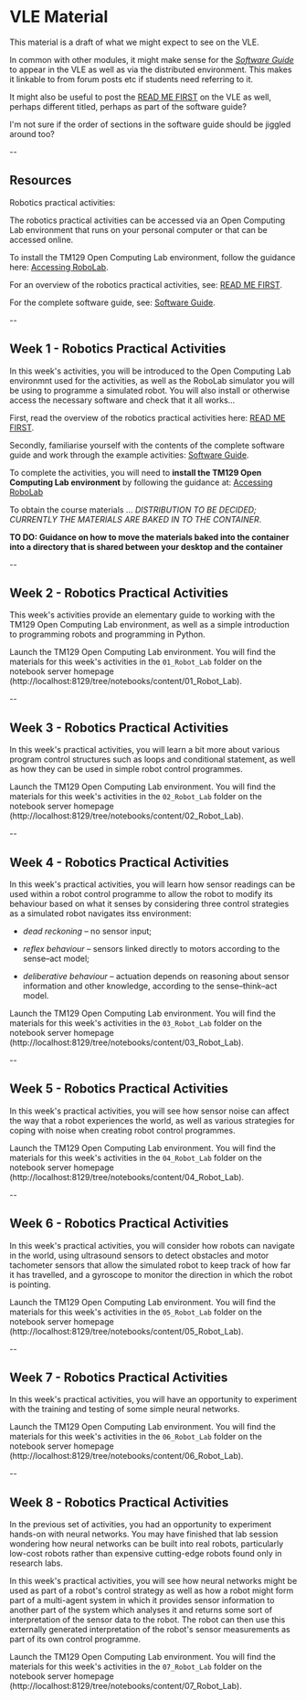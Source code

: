 # VLE Material

This material is a draft of what we might expect to see on the VLE.

In common with other modules, it might make sense for the [*Software Guide*](https://innovationoutside.github.io/tm129-robotics2020/#software-guide) to appear in the VLE as well as via the distributed environment. This makes it linkable to from forum posts etc if students need referring to it.

It might also be useful to post the [READ ME FIRST](https://innovationoutside.github.io/tm129-robotics2020/#read-me-first) on the VLE as well, perhaps different titled, perhaps as part of the software guide?

I'm not sure if the order of sections in the software guide should be jiggled around too?


--

## Resources

Robotics practical activities:

The robotics practical activities can be accessed via an Open Computing Lab environment that runs on your personal computer or that can be accessed online.

To install the TM129 Open Computing Lab environment, follow the guidance here: [Accessing RoboLab](https://innovationoutside.github.io/tm129-robotics2020/content/00_READ_ME_FIRST/Section_00_05_Accessing_RoboLab.html).

For an overview of the robotics practical activities, see: [READ ME FIRST](https://innovationoutside.github.io/tm129-robotics2020/content/00_READ_ME_FIRST/Section_00_01_Introduction.html).

For the complete software guide, see: [Software Guide](https://innovationoutside.github.io/tm129-robotics2020/content/00_SOFTWARE_GUIDE/Section_00_01_Jupyter_environment.html).

--

## Week 1 - Robotics Practical Activities

In this week's activities, you will be introduced to the Open Computing Lab environmnt used for the activities, as well as the RoboLab simulator you will be using to programme a simulated robot. You will also install or otherwise access the necessary software and check that it all works...

First, read the overview of the robotics practical activities here: [READ ME FIRST](https://innovationoutside.github.io/tm129-robotics2020/content/00_READ_ME_FIRST/Section_00_01_Introduction.html).

Secondly, familiarise yourself with the contents of the complete software guide and work through the example activities: [Software Guide](https://innovationoutside.github.io/tm129-robotics2020/content/00_SOFTWARE_GUIDE/Section_00_01_Jupyter_environment.html).

To complete the activities, you will need to __install the TM129 Open Computing Lab environment__ by following  the guidance at: [Accessing RoboLab](https://innovationoutside.github.io/tm129-robotics2020/content/00_READ_ME_FIRST/Section_00_05_Accessing_RoboLab.html)

To obtain the course materials ... *DISTRIBUTION TO BE DECIDED; CURRENTLY THE MATERIALS ARE BAKED IN TO THE CONTAINER*.

__TO DO: Guidance on how to move the materials baked into the container into a directory that is shared between your desktop and the container__


--



## Week 2 - Robotics Practical Activities

This week's activities provide an elementary guide to working with the TM129 Open Computing Lab environment, as well as a simple introduction to programming robots and programming in Python.

Launch the TM129 Open Computing Lab environment. You will find the materials for this week's activities in the `01_Robot_Lab` folder on the notebook server homepage (http://localhost:8129/tree/notebooks/content/01_Robot_Lab).

--

## Week 3 - Robotics Practical Activities

In this week's practical activities, you will learn a bit more about various program control structures such as loops and conditional statement, as well as how they can be used in simple robot control programmes.

Launch the TM129 Open Computing Lab environment. You will find the materials for this week's activities in the `02_Robot_Lab` folder on the notebook server homepage (http://localhost:8129/tree/notebooks/content/02_Robot_Lab).

--

## Week 4 - Robotics Practical Activities

In this week's practical activities, you will learn how sensor readings can be used within a robot control programme to allow the robot to modify its behaviour based on what it senses by considering three control strategies as a simulated robot navigates itss environment:

- *dead reckoning* – no sensor input;

- *reflex behaviour* – sensors linked directly to motors according to the sense–act model;

- *deliberative behaviour* – actuation depends on reasoning about sensor information and other knowledge, according to the sense–think–act model.

Launch the TM129 Open Computing Lab environment. You will find the materials for this week's activities in the `03_Robot_Lab` folder on the notebook server homepage (http://localhost:8129/tree/notebooks/content/03_Robot_Lab).


--

## Week 5 - Robotics Practical Activities

In this week's practical activities, you will see how sensor noise can affect the way that a robot experiences the world, as well as various strategies for coping with noise when creating robot control programmes.

Launch the TM129 Open Computing Lab environment. You will find the materials for this week's activities in the `04_Robot_Lab` folder on the notebook server homepage (http://localhost:8129/tree/notebooks/content/04_Robot_Lab).

--

## Week 6 - Robotics Practical Activities

In this week's practical activities, you will consider how robots can navigate in the world, using ultrasound sensors to detect obstacles and motor tachometer sensors that allow the simulated robot to keep track of how far it has travelled, and a gyroscope to monitor the direction in which the robot is pointing.

Launch the TM129 Open Computing Lab environment. You will find the materials for this week's activities in the `05_Robot_Lab` folder on the notebook server homepage (http://localhost:8129/tree/notebooks/content/05_Robot_Lab).


--

## Week 7 - Robotics Practical Activities


In this week's practical activities, you will have an opportunity to experiment with the training and testing of some simple neural networks.

Launch the TM129 Open Computing Lab environment. You will find the materials for this week's activities in the `06_Robot_Lab` folder on the notebook server homepage (http://localhost:8129/tree/notebooks/content/06_Robot_Lab).

--

## Week 8 - Robotics Practical Activities

In the previous set of activities, you had an opportunity to experiment hands-on with neural networks. You may have finished that lab session wondering how neural networks can be built into real robots, particularly low-cost robots rather than expensive cutting-edge robots found only in research labs.

In this week's practical activities, you will see how neural networks might be used as part of a robot's control strategy as well as how a robot might form part of a multi-agent system in which it provides sensor information to another part of the system which analyses it and returns some sort of interpretation of the sensor data to the robot. The robot can then use this externally generated interpretation of the robot's sensor measurements as part of its own control programme.


Launch the TM129 Open Computing Lab environment. You will find the materials for this week's activities in the `07_Robot_Lab` folder on the notebook server homepage (http://localhost:8129/tree/notebooks/content/07_Robot_Lab).

